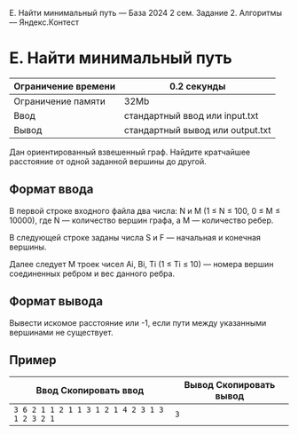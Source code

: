 E. Найти минимальный путь — База 2024 2 сем. Задание 2. Алгоритмы — Яндекс.Контест

# E. Найти минимальный путь

| Ограничение времени | 0.2 секунды                     |
| ------------------- | -------------------------------- |
| Ограничение памяти  | 32Mb                             |
| Ввод                | стандартный ввод или input.txt   |
| Вывод               | стандартный вывод или output.txt |

Дан ориентированный взвешенный граф. Найдите кратчайшее расстояние от одной заданной вершины до другой.

## Формат ввода

В первой строке входного файла два числа: N и M (1 ≤ N ≤ 100, 0 ≤ M ≤ 10000), где N — количество вершин графа, а M — количество ребер.

В следующей строке заданы числа S и F — начальная и конечная вершины.

Далее следует M троек чисел Ai, Bi, Ti (1 ≤ Ti ≤ 10) — номера вершин соединенных ребром и вес данного ребра.

## Формат вывода

Вывести искомое расстояние или -1, если пути между указанными вершинами не существует.

## Пример

| Ввод Скопировать ввод                          | Вывод Скопировать вывод |
| ---------------------------------------------- | ----------------------- |
| `3 6 2 1 1 2 1 1 3 1 2 1 4 2 3 1 3 1 2 3 2 1 ` | `3 `                    |

